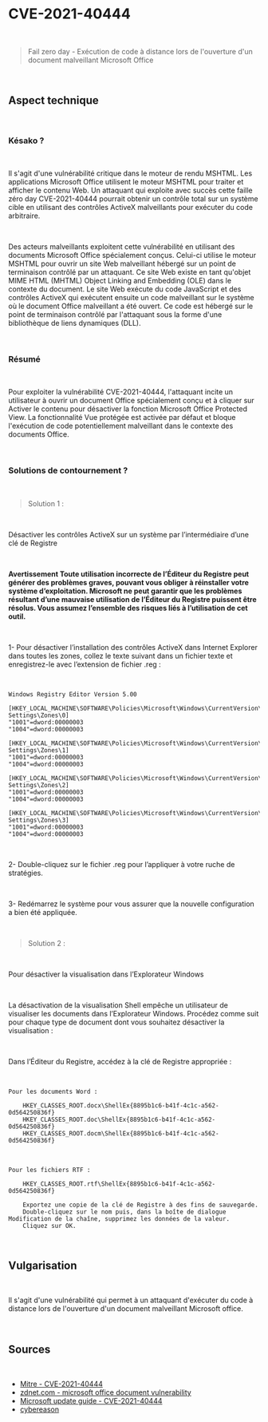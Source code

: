 # CVE-2021-40444

<br>

> Fail zero day - Exécution de code à distance lors de l'ouverture d'un document malveillant Microsoft Office

<br>

## Aspect technique

<br>

### Késako ?

<br>

Il s'agit d'une vulnérabilité critique dans le moteur de rendu MSHTML. Les applications Microsoft Office utilisent le moteur MSHTML pour traiter et afficher le contenu Web. Un attaquant qui exploite avec succès cette faille zéro day CVE-2021-40444 pourrait obtenir un contrôle total sur un système cible en utilisant des contrôles ActiveX malveillants pour exécuter du code arbitraire.

<br>

Des acteurs malveillants exploitent cette vulnérabilité en utilisant des documents Microsoft Office spécialement conçus. Celui-ci utilise le moteur MSHTML pour ouvrir un site Web malveillant hébergé sur un point de terminaison contrôlé par un attaquant. Ce site Web existe en tant qu'objet MIME HTML (MHTML) Object Linking and Embedding (OLE) dans le contexte du document. Le site Web exécute du code JavaScript et des contrôles ActiveX qui exécutent ensuite un code malveillant sur le système où le document Office malveillant a été ouvert. Ce code est hébergé sur le point de terminaison contrôlé par l'attaquant sous la forme d'une bibliothèque de liens dynamiques (DLL).

<br>

### Résumé 

<br>

Pour exploiter la vulnérabilité CVE-2021-40444, l'attaquant incite un utilisateur à ouvrir un document Office spécialement conçu et à cliquer sur Activer le contenu pour désactiver la fonction Microsoft Office Protected View. La fonctionnalité Vue protégée est activée par défaut et bloque l'exécution de code potentiellement malveillant dans le contexte des documents Office.

<br>

### Solutions de contournement ?

<br>

> Solution 1 :

<br>

Désactiver les contrôles ActiveX sur un système par l’intermédiaire d’une clé de Registre

<br>

**Avertissement Toute utilisation incorrecte de l’Éditeur du Registre peut générer des problèmes graves, pouvant vous obliger à réinstaller votre système d’exploitation. Microsoft ne peut garantir que les problèmes résultant d’une mauvaise utilisation de l’Éditeur du Registre puissent être résolus. Vous assumez l’ensemble des risques liés à l’utilisation de cet outil.**

<br>

1- Pour désactiver l’installation des contrôles ActiveX dans Internet Explorer dans toutes les zones, collez le texte suivant dans un fichier texte et enregistrez-le avec l’extension de fichier .reg :

<br>

```
Windows Registry Editor Version 5.00

[HKEY_LOCAL_MACHINE\SOFTWARE\Policies\Microsoft\Windows\CurrentVersion\Internet Settings\Zones\0]
"1001"=dword:00000003
"1004"=dword:00000003

[HKEY_LOCAL_MACHINE\SOFTWARE\Policies\Microsoft\Windows\CurrentVersion\Internet Settings\Zones\1]
"1001"=dword:00000003
"1004"=dword:00000003

[HKEY_LOCAL_MACHINE\SOFTWARE\Policies\Microsoft\Windows\CurrentVersion\Internet Settings\Zones\2]
"1001"=dword:00000003
"1004"=dword:00000003

[HKEY_LOCAL_MACHINE\SOFTWARE\Policies\Microsoft\Windows\CurrentVersion\Internet Settings\Zones\3]
"1001"=dword:00000003
"1004"=dword:00000003
```

<br>

2- Double-cliquez sur le fichier .reg pour l’appliquer à votre ruche de stratégies.

<br>

3- Redémarrez le système pour vous assurer que la nouvelle configuration a bien été appliquée.

<br>

> Solution 2 :

<br>

Pour désactiver la visualisation dans l’Explorateur Windows

<br>

La désactivation de la visualisation Shell empêche un utilisateur de visualiser les documents dans l’Explorateur Windows. Procédez comme suit pour chaque type de document dont vous souhaitez désactiver la visualisation :

<br>

Dans l’Éditeur du Registre, accédez à la clé de Registre appropriée :

<br>

```
Pour les documents Word :

    HKEY_CLASSES_ROOT.docx\ShellEx{8895b1c6-b41f-4c1c-a562-0d564250836f}
    HKEY_CLASSES_ROOT.doc\ShellEx{8895b1c6-b41f-4c1c-a562-0d564250836f}
    HKEY_CLASSES_ROOT.docm\ShellEx{8895b1c6-b41f-4c1c-a562-0d564250836f}
```

<br>

```
Pour les fichiers RTF :

    HKEY_CLASSES_ROOT.rtf\ShellEx{8895b1c6-b41f-4c1c-a562-0d564250836f}

    Exportez une copie de la clé de Registre à des fins de sauvegarde.
    Double-cliquez sur le nom puis, dans la boîte de dialogue Modification de la chaîne, supprimez les données de la valeur.
    Cliquez sur OK.
```

<br>

## Vulgarisation

<br>

Il s'agit d'une vulnérabilité qui permet à un attaquant d'exécuter du code à distance lors de l'ouverture d'un document malveillant Microsoft office.     

<br>

## Sources 

<br>

- <a href="https://cve.mitre.org/cgi-bin/cvename.cgi?name=CVE-2021-40444"> Mitre - CVE-2021-40444 </a>
- <a href="https://www.zdnet.com/article/microsoft-cisa-urge-use-of-mitigations-and-workarounds-for-office-document-vulnerability/"> zdnet.com - microsoft office document vulnerability </a>
- <a href="https://msrc.microsoft.com/update-guide/vulnerability/CVE-2021-40444"> Microsoft update guide - CVE-2021-40444 </a>
- <a href="https://www.cybereason.com/blog/threat-alert-microsoft-mshtml-remote-code-execution-vulnerability"> cybereason </a>